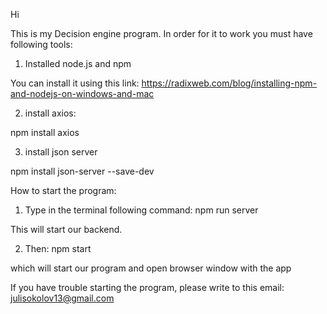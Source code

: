 Hi

This is my Decision engine program. In order for it to work you must have following tools:

1. Installed node.js and npm

You can install it using this link:
https://radixweb.com/blog/installing-npm-and-nodejs-on-windows-and-mac

2. install axios:

npm install axios

3. install json server

npm install json-server --save-dev

How to start the program:

1. Type in the terminal following command:
npm run server

This will start our backend.

2. Then:
npm start

which will start our program and open browser window with the app

If you have trouble starting the program, please write to this email: julisokolov13@gmail.com